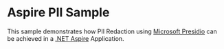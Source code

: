 # Aspire PII Sample

This sample demonstrates how PII Redaction using [Microsoft Presidio](https://microsoft.github.io/presidio/) can be achieved in a [.NET Aspire](https://learn.microsoft.com/en-us/dotnet/aspire/get-started/aspire-overview) Application.

